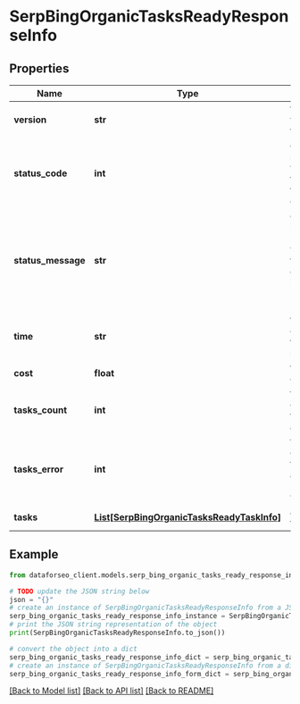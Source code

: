 # SerpBingOrganicTasksReadyResponseInfo


## Properties

Name | Type | Description | Notes
------------ | ------------- | ------------- | -------------
**version** | **str** | the current version of the API | [optional] 
**status_code** | **int** | general status code you can find the full list of the response codes here | [optional] 
**status_message** | **str** | general informational message you can find the full list of general informational messages here | [optional] 
**time** | **str** | total execution time, seconds | [optional] 
**cost** | **float** | total tasks cost, USD | [optional] 
**tasks_count** | **int** | the number of tasks in the tasks array | [optional] 
**tasks_error** | **int** | the number of tasks in the tasks array returned with an error | [optional] 
**tasks** | [**List[SerpBingOrganicTasksReadyTaskInfo]**](SerpBingOrganicTasksReadyTaskInfo.md) | array of tasks | [optional] 

## Example

```python
from dataforseo_client.models.serp_bing_organic_tasks_ready_response_info import SerpBingOrganicTasksReadyResponseInfo

# TODO update the JSON string below
json = "{}"
# create an instance of SerpBingOrganicTasksReadyResponseInfo from a JSON string
serp_bing_organic_tasks_ready_response_info_instance = SerpBingOrganicTasksReadyResponseInfo.from_json(json)
# print the JSON string representation of the object
print(SerpBingOrganicTasksReadyResponseInfo.to_json())

# convert the object into a dict
serp_bing_organic_tasks_ready_response_info_dict = serp_bing_organic_tasks_ready_response_info_instance.to_dict()
# create an instance of SerpBingOrganicTasksReadyResponseInfo from a dict
serp_bing_organic_tasks_ready_response_info_form_dict = serp_bing_organic_tasks_ready_response_info.from_dict(serp_bing_organic_tasks_ready_response_info_dict)
```
[[Back to Model list]](../README.md#documentation-for-models) [[Back to API list]](../README.md#documentation-for-api-endpoints) [[Back to README]](../README.md)


